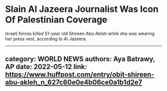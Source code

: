 # Slain Al Jazeera Journalist Was Icon Of Palestinian Coverage

Israeli forces killed 51-year old Shireen Abu Akleh while she was wearing her press vest, according to Al Jazeera.

---
category: WORLD NEWS
authors: Aya Batrawy, AP
date: 2022-05-12
link: https://www.huffpost.com/entry/obit-shireen-abu-akleh_n_627c60e0e4b06ce0a1b1d2e7
---
